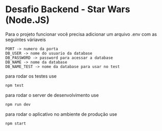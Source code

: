 # Desafio Backend - Star Wars (Node.JS)

Para o projeto funcionar você precisa adicionar um arquivo .env com as seguintes váriaveis

```
PORT -> numero da porta
DB_USER -> nome do usuario da database
DB_PASSWORD -> password para acessar a database
DB_NAME -> nome da database
DB_NAME_TEST -> nome da database para usar no test
```

para rodar os testes use

```bash
npm test
```

para rodar o server de desenvolvimento use
```bash
npm run dev
```

para rodar o aplicativo no ambiente de produção use
```bash
npm start
```
